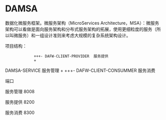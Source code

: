 # DAMSA
数据化微服务框架。微服务架构（MicroServices Architecture，MSA）：微服务架构可以看做是面向服务架构和分布式服务架构的拓展，使用更细粒度的服务（所以叫微服务）和一组设计准则来考虑大规模的复杂系统架构设计。

项目结构：

				 +++- DAFW-CLIENT-PROVIDER	服务提供
				 +
DAMSA-SERVICE 服务管理
				 +
				 +++- DAFW-CLIENT-CONSUMMER	服务消费
				 

端口 

服务管理	8008

服务提供	8200

服务消费	8300

